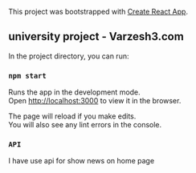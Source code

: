 This project was bootstrapped with [Create React App](https://github.com/facebook/create-react-app).

## university project - Varzesh3.com

In the project directory, you can run:

### `npm start`

Runs the app in the development mode.<br>
Open [http://localhost:3000](http://localhost:3000) to view it in the browser.

The page will reload if you make edits.<br>
You will also see any lint errors in the console.

### `API`
I have use api for show news on home page